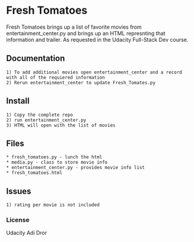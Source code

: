 # Fresh Tomatoes 
Fresh Tomatoes brings up a list of favorite movies from entertainment_center.py and brings up an HTML represnting that information and trailer. As requested in the Udacity Full-Stack Dev course. 

## Documentation
	1) To add additional movies open entertainment_center and a record with all of the requiered information
	2) Rerun entertainment_center to update Fresh_Tomates.py

## Install
	1) Copy the complete repo
	2) run entertainment_center.py 
	3) HTML will open with the list of movies

## Files
	* fresh_tomatoes.py - lunch the html
	* media.py - class to store movie info
	* entertainment_center.py - provides movie info list
	* fresh_tomatoes.html

## Issues
	1) rating per movie is not included

### License
Udacity 
Adi Dror